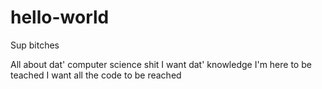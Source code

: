 # hello-world

Sup bitches 

All about dat' computer science shit 
I want dat' knowledge 
I'm here to be teached 
I want all the code to be reached 
